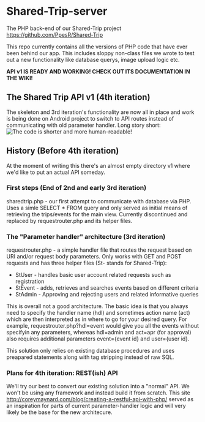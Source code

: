 # Shared-Trip-server
The PHP back-end of our Shared-Trip project https://github.com/PpesR/Shared-Trip

This repo currently contains all the versions of PHP code that have ever been behind our app. 
This includes sloppy non-class files we wrote to test out a new functionality like database querys, image upload logic etc. 

**API v1 IS READY AND WORKING! CHECK OUT ITS DOCUMENTATION IN THE WIKI!**

## The Shared Trip API v1 (4th iteration)

The skeleton and 3rd iteration's functionality are now all in place and work is being done on Android project to switch to API routes instead of communicating with old parameter handler. Long story short: 
![The code is shorter and more human-readable!](https://cdn.pbrd.co/images/GV0y0ap.png)

## History (Before 4th iteration)

At the moment of writing this there's an almost empty directory v1 where we'd like to put an actual API someday.

### First steps (End of 2nd and early 3rd iteration)

sharedtrip.php - our first attempt to communicate with database via PHP. 
Uses a simle SELECT * FROM query and only served as initial means of retrieving the trips/events for the main view. 
Currently discontinued and replaced by requestrouter.php and its helper files.   

### The "Parameter handler" architecture (3rd iteration)

requestrouter.php - a simple handler file that routes the request based on URI and/or request body parameters. 
Only works with GET and POST requests and has three helper files (St- stands for Shared-Trip): 
* StUser - handles basic user account related requests such as registration
* StEvent - adds, retrieves and searches events based on different criteria
* StAdmin - Approving and rejecting users and related informative queries

This is overall not a good architecture. 
The basic idea is that you always need to specify the handler name (hdl) and sometimes action name (act) which are then interpreted as in where to go for your desired query.
For example, requestrouter.php?hdl=event would give you all the events without specifyin any parameters, 
whereas hdl=admin and act=apr (for approval) also requires additional parameters event={event id} and user={user id}. 

This solution only relies on existing database procedures and uses preapared statements along with tag stripping instead of raw SQL.

### Plans for 4th iteration: REST(ish) API

We'll try our best to convert our existing solution into a "normal" API. 
We won't be using any framework and instead build it from scratch. 
This site http://coreymaynard.com/blog/creating-a-restful-api-with-php/ served as an 
inspiration for parts of current parameter-handler logic and will very likely be the base for the new architecure. 



